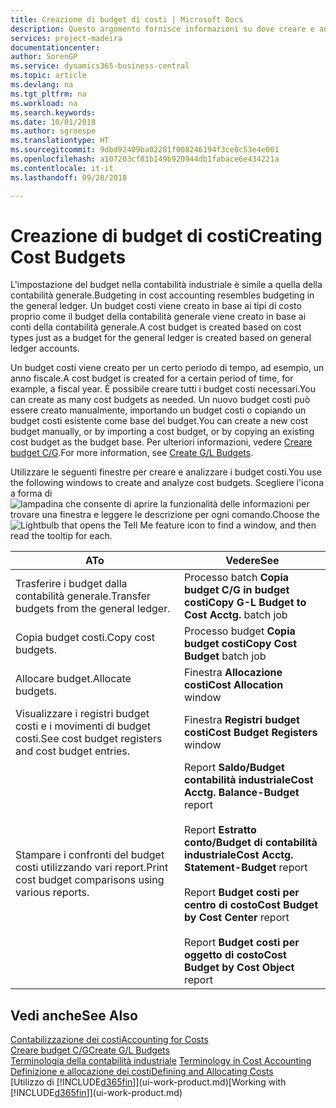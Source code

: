 ```yaml
---
title: Creazione di budget di costi | Microsoft Docs
description: Questo argomento fornisce informazioni su dove creare e analizzare budget costi.
services: project-madeira
documentationcenter: 
author: SorenGP
ms.service: dynamics365-business-central
ms.topic: article
ms.devlang: na
ms.tgt_pltfrm: na
ms.workload: na
ms.search.keywords: 
ms.date: 10/01/2018
ms.author: sgroespe
ms.translationtype: HT
ms.sourcegitcommit: 9dbd92409ba02281f008246194f3ce0c53e4e001
ms.openlocfilehash: a107203cf81b149b920944db1fabace6e434221a
ms.contentlocale: it-it
ms.lasthandoff: 09/28/2018

---
```

# <a name="creating-cost-budgets"></a><span data-ttu-id="66d28-103">Creazione di budget di costi</span><span class="sxs-lookup"><span data-stu-id="66d28-103">Creating Cost Budgets</span></span>
<span data-ttu-id="66d28-104">L'impostazione del budget nella contabilità industriale è simile a quella della contabilità generale.</span><span class="sxs-lookup"><span data-stu-id="66d28-104">Budgeting in cost accounting resembles budgeting in the general ledger.</span></span> <span data-ttu-id="66d28-105">Un budget costi viene creato in base ai tipi di costo proprio come il budget della contabilità generale viene creato in base ai conti della contabilità generale.</span><span class="sxs-lookup"><span data-stu-id="66d28-105">A cost budget is created based on cost types just as a budget for the general ledger is created based on general ledger accounts.</span></span>  

<span data-ttu-id="66d28-106">Un budget costi viene creato per un certo periodo di tempo, ad esempio, un anno fiscale.</span><span class="sxs-lookup"><span data-stu-id="66d28-106">A cost budget is created for a certain period of time, for example, a fiscal year.</span></span> <span data-ttu-id="66d28-107">È possibile creare tutti i budget costi necessari.</span><span class="sxs-lookup"><span data-stu-id="66d28-107">You can create as many cost budgets as needed.</span></span> <span data-ttu-id="66d28-108">Un nuovo budget costi può essere creato manualmente, importando un budget costi o copiando un budget costi esistente come base del budget.</span><span class="sxs-lookup"><span data-stu-id="66d28-108">You can create a new cost budget manually, or by importing a cost budget, or by copying an existing cost budget as the budget base.</span></span> <span data-ttu-id="66d28-109">Per ulteriori informazioni, vedere [Creare budget C/G](finance-how-create-budgets.md).</span><span class="sxs-lookup"><span data-stu-id="66d28-109">For more information, see [Create G/L Budgets](finance-how-create-budgets.md).</span></span>

<span data-ttu-id="66d28-110">Utilizzare le seguenti finestre per creare e analizzare i budget costi.</span><span class="sxs-lookup"><span data-stu-id="66d28-110">You use the following windows to create and analyze cost budgets.</span></span> <span data-ttu-id="66d28-111">Scegliere l'icona a forma di ![lampadina che consente di aprire la funzionalità delle informazioni](media/ui-search/search_small.png "Informazioni sull'operazione che si desidera eseguire") per trovare una finestra e leggere le descrizione per ogni comando.</span><span class="sxs-lookup"><span data-stu-id="66d28-111">Choose the ![Lightbulb that opens the Tell Me feature](media/ui-search/search_small.png "Tell me what you want to do") icon to find a window, and then read the tooltip for each.</span></span>

|<span data-ttu-id="66d28-112">A</span><span class="sxs-lookup"><span data-stu-id="66d28-112">To</span></span>|<span data-ttu-id="66d28-113">Vedere</span><span class="sxs-lookup"><span data-stu-id="66d28-113">See</span></span>|  
|--------|---------|  
|<span data-ttu-id="66d28-114">Trasferire i budget dalla contabilità generale.</span><span class="sxs-lookup"><span data-stu-id="66d28-114">Transfer budgets from the general ledger.</span></span>|<span data-ttu-id="66d28-115">Processo batch **Copia budget C/G in budget costi**</span><span class="sxs-lookup"><span data-stu-id="66d28-115">**Copy G-L Budget to Cost Acctg.** batch job</span></span>|  
|<span data-ttu-id="66d28-116">Copia budget costi.</span><span class="sxs-lookup"><span data-stu-id="66d28-116">Copy cost budgets.</span></span>|<span data-ttu-id="66d28-117">Processo budget **Copia budget costi**</span><span class="sxs-lookup"><span data-stu-id="66d28-117">**Copy Cost Budget** batch job</span></span>|  
|<span data-ttu-id="66d28-118">Allocare budget.</span><span class="sxs-lookup"><span data-stu-id="66d28-118">Allocate budgets.</span></span>|<span data-ttu-id="66d28-119">Finestra **Allocazione costi**</span><span class="sxs-lookup"><span data-stu-id="66d28-119">**Cost Allocation** window</span></span>|  
|<span data-ttu-id="66d28-120">Visualizzare i registri budget costi e i movimenti di budget costi.</span><span class="sxs-lookup"><span data-stu-id="66d28-120">See cost budget registers and cost budget entries.</span></span>|<span data-ttu-id="66d28-121">Finestra **Registri budget costi**</span><span class="sxs-lookup"><span data-stu-id="66d28-121">**Cost Budget Registers** window</span></span>|  
|<span data-ttu-id="66d28-122">Stampare i confronti del budget costi utilizzando vari report.</span><span class="sxs-lookup"><span data-stu-id="66d28-122">Print cost budget comparisons using various reports.</span></span>|<span data-ttu-id="66d28-123">Report **Saldo/Budget contabilità industriale**</span><span class="sxs-lookup"><span data-stu-id="66d28-123">**Cost Acctg. Balance-Budget** report</span></span><br /><br /> <span data-ttu-id="66d28-124">Report **Estratto conto/Budget di contabilità industriale**</span><span class="sxs-lookup"><span data-stu-id="66d28-124">**Cost Acctg. Statement-Budget** report</span></span><br /><br /> <span data-ttu-id="66d28-125">Report **Budget costi per centro di costo**</span><span class="sxs-lookup"><span data-stu-id="66d28-125">**Cost Budget by Cost Center** report</span></span><br /><br /> <span data-ttu-id="66d28-126">Report **Budget costi per oggetto di costo**</span><span class="sxs-lookup"><span data-stu-id="66d28-126">**Cost Budget by Cost Object** report</span></span>|  

## <a name="see-also"></a><span data-ttu-id="66d28-127">Vedi anche</span><span class="sxs-lookup"><span data-stu-id="66d28-127">See Also</span></span>  
[<span data-ttu-id="66d28-128">Contabilizzazione dei costi</span><span class="sxs-lookup"><span data-stu-id="66d28-128">Accounting for Costs</span></span>](finance-manage-cost-accounting.md)  
[<span data-ttu-id="66d28-129">Creare budget C/G</span><span class="sxs-lookup"><span data-stu-id="66d28-129">Create G/L Budgets</span></span>](finance-how-create-budgets.md)  
<span data-ttu-id="66d28-130">[Terminologia della contabilità industriale](finance-terminology-in-cost-accounting.md) </span><span class="sxs-lookup"><span data-stu-id="66d28-130">[Terminology in Cost Accounting](finance-terminology-in-cost-accounting.md) </span></span>  
[<span data-ttu-id="66d28-131">Definizione e allocazione dei costi</span><span class="sxs-lookup"><span data-stu-id="66d28-131">Defining and Allocating Costs</span></span>](finance-define-and-allocate-costs.md)  
<span data-ttu-id="66d28-132">[Utilizzo di [!INCLUDE[d365fin](includes/d365fin_md.md)]](ui-work-product.md)</span><span class="sxs-lookup"><span data-stu-id="66d28-132">[Working with [!INCLUDE[d365fin](includes/d365fin_md.md)]](ui-work-product.md)</span></span>

